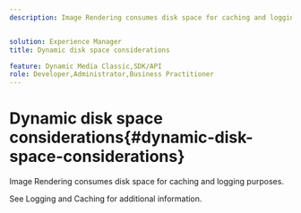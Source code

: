 ```yaml
---
description: Image Rendering consumes disk space for caching and logging purposes.


solution: Experience Manager
title: Dynamic disk space considerations

feature: Dynamic Media Classic,SDK/API
role: Developer,Administrator,Business Practitioner
---
```


# Dynamic disk space considerations{#dynamic-disk-space-considerations}

Image Rendering consumes disk space for caching and logging purposes.

See Logging and Caching for additional information. 

